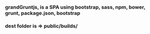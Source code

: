 ### grandGruntjs, is a SPA using bootstrap, sass, npm, bower, grunt, package.json, bootstrap

### dest folder is => public/builds/







